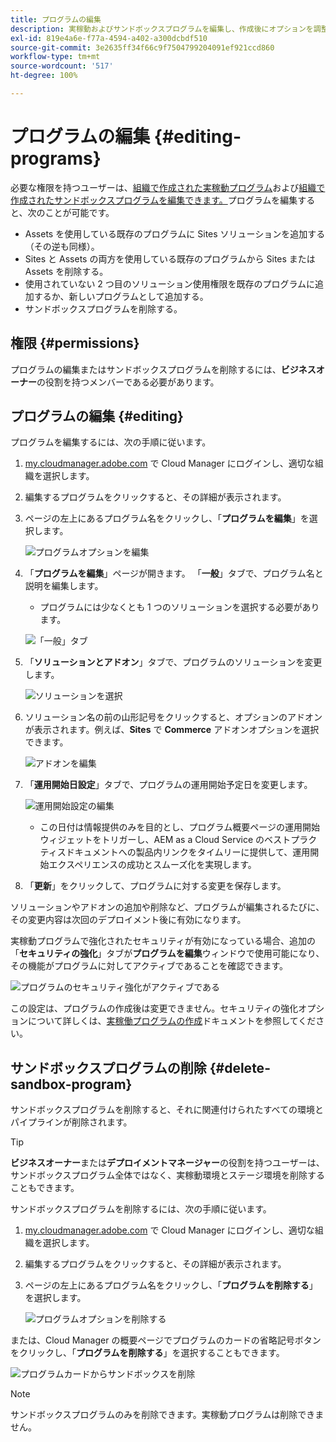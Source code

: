 ```yaml
---
title: プログラムの編集
description: 実稼動およびサンドボックスプログラムを編集し、作成後にオプションを調整する方法について説明します。
exl-id: 819e4a6e-f77a-4594-a402-a300dcbdf510
source-git-commit: 3e2635ff34f66c9f7504799204091ef921ccd860
workflow-type: tm+mt
source-wordcount: '517'
ht-degree: 100%

---
```


# プログラムの編集 {#editing-programs}

必要な権限を持つユーザーは、[組織で作成された実稼動プログラム](creating-production-programs.md)および[組織で作成されたサンドボックスプログラムを編集できます。](creating-sandbox-programs.md)プログラムを編集すると、次のことが可能です。

* Assets を使用している既存のプログラムに Sites ソリューションを追加する（その逆も同様）。
* Sites と Assets の両方を使用している既存のプログラムから Sites または Assets を削除する。
* 使用されていない 2 つ目のソリューション使用権限を既存のプログラムに追加するか、新しいプログラムとして追加する。
* サンドボックスプログラムを削除する。

## 権限 {#permissions}

プログラムの編集またはサンドボックスプログラムを削除するには、**ビジネスオーナー**&#x200B;の役割を持つメンバーである必要があります。

## プログラムの編集 {#editing}

プログラムを編集するには、次の手順に従います。

1. [my.cloudmanager.adobe.com](https://my.cloudmanager.adobe.com/) で Cloud Manager にログインし、適切な組織を選択します。

1. 編集するプログラムをクリックすると、その詳細が表示されます。

1. ページの左上にあるプログラム名をクリックし、「**プログラムを編集**」を選択します。

   ![プログラムオプションを編集](assets/edit-program-overview.png)

1. 「**プログラムを編集**」ページが開きます。 「**一般**」タブで、プログラム名と説明を編集します。

   * プログラムには少なくとも 1 つのソリューションを選択する必要があります。

   ![「一般」タブ](assets/edit-program-prod1.png)

1. 「**ソリューションとアドオン**」タブで、プログラムのソリューションを変更します。

   ![ソリューションを選択](assets/edit-prg.png)

1. ソリューション名の前の山形記号をクリックすると、オプションのアドオンが表示されます。例えば、**Sites** で **Commerce** アドオンオプションを選択できます。

   ![アドオンを編集](assets/edit-program-add-on.png)

1. 「**運用開始日設定**」タブで、プログラムの運用開始予定日を変更します。

   ![運用開始設定の編集](assets/edit-program-go-live.png)

   * この日付は情報提供のみを目的とし、プログラム概要ページの運用開始ウィジェットをトリガーし、AEM as a Cloud Service のベストプラクティスドキュメントへの製品内リンクをタイムリーに提供して、運用開始エクスペリエンスの成功とスムーズ化を実現します。

1. 「**更新**」をクリックして、プログラムに対する変更を保存します。

ソリューションやアドオンの追加や削除など、プログラムが編集されるたびに、その変更内容は次回のデプロイメント後に有効になります。

実稼動プログラムで強化されたセキュリティが有効になっている場合、追加の「**セキュリティの強化**」タブが&#x200B;**プログラムを編集**&#x200B;ウィンドウで使用可能になり、その機能がプログラムに対してアクティブであることを確認できます。

![プログラムのセキュリティ強化がアクティブである](assets/edit-program-enhanced.png)

この設定は、プログラムの作成後は変更できません。セキュリティの強化オプションについて詳しくは、[実稼働プログラムの作成](creating-production-programs.md)ドキュメントを参照してください。

## サンドボックスプログラムの削除 {#delete-sandbox-program}

サンドボックスプログラムを削除すると、それに関連付けられたすべての環境とパイプラインが削除されます。

>[!TIP]
>
>**ビジネスオーナー**&#x200B;または&#x200B;**デプロイメントマネージャー**&#x200B;の役割を持つユーザーは、サンドボックスプログラム全体ではなく、実稼動環境とステージ環境を削除することもできます。

サンドボックスプログラムを削除するには、次の手順に従います。

1. [my.cloudmanager.adobe.com](https://my.cloudmanager.adobe.com/) で Cloud Manager にログインし、適切な組織を選択します。

1. 編集するプログラムをクリックすると、その詳細が表示されます。

1. ページの左上にあるプログラム名をクリックし、「**プログラムを削除する**」を選択します。

   ![プログラムオプションを削除する](assets/delete-sandbox1.png)

または、Cloud Manager の概要ページでプログラムのカードの省略記号ボタンをクリックし、「**プログラムを削除する**」を選択することもできます。

![プログラムカードからサンドボックスを削除](assets/delete-sandbox2.png)

>[!NOTE]
>
>サンドボックスプログラムのみを削除できます。実稼動プログラムは削除できません。
